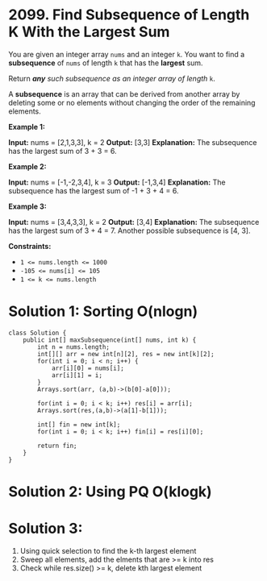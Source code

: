 # 2099. Find Subsequence of Length K With the Largest Sum
You are given an integer array  `nums`  and an integer  `k`. You want to find a  **subsequence** of  `nums`  of length  `k`  that has the  **largest**  sum.

Return  _**any**  such subsequence as an integer array of length_ `k`.

A  **subsequence**  is an array that can be derived from another array by deleting some or no elements without changing the order of the remaining elements.

**Example 1:**

**Input:** nums = [2,1,3,3], k = 2
**Output:** [3,3]
**Explanation:**
The subsequence has the largest sum of 3 + 3 = 6.

**Example 2:**

**Input:** nums = [-1,-2,3,4], k = 3
**Output:** [-1,3,4]
**Explanation:** 
The subsequence has the largest sum of -1 + 3 + 4 = 6.

**Example 3:**

**Input:** nums = [3,4,3,3], k = 2
**Output:** [3,4]
**Explanation:**
The subsequence has the largest sum of 3 + 4 = 7. 
Another possible subsequence is [4, 3].

**Constraints:**

-   `1 <= nums.length <= 1000`
-   `-105 <= nums[i] <= 105`
-   `1 <= k <= nums.length`

# Solution 1: Sorting O(nlogn)
```
class Solution {
    public int[] maxSubsequence(int[] nums, int k) {
        int n = nums.length;
        int[][] arr = new int[n][2], res = new int[k][2];
        for(int i = 0; i < n; i++) {
            arr[i][0] = nums[i];
            arr[i][1] = i;
        }
        Arrays.sort(arr, (a,b)->(b[0]-a[0]));
        
        for(int i = 0; i < k; i++) res[i] = arr[i];
        Arrays.sort(res,(a,b)->(a[1]-b[1]));
        
        int[] fin = new int[k];
        for(int i = 0; i < k; i++) fin[i] = res[i][0];
        
        return fin;
    }
}
```

# Solution 2: Using PQ O(klogk)

# Solution 3:
1. Using quick selection to find the k-th largest element 
2. Sweep all elements, add the elments that are >= k  into res
3. Check while res.size() >= k, delete kth largest element
